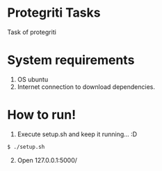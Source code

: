 # Protegriti Tasks

Task of protegriti

# System requirements
1. OS ubuntu
2. Internet connection to download dependencies.

# How to run!
1. Execute setup.sh and keep it running... :D
```bash
$ ./setup.sh
```
2. Open 127.0.0.1:5000/
